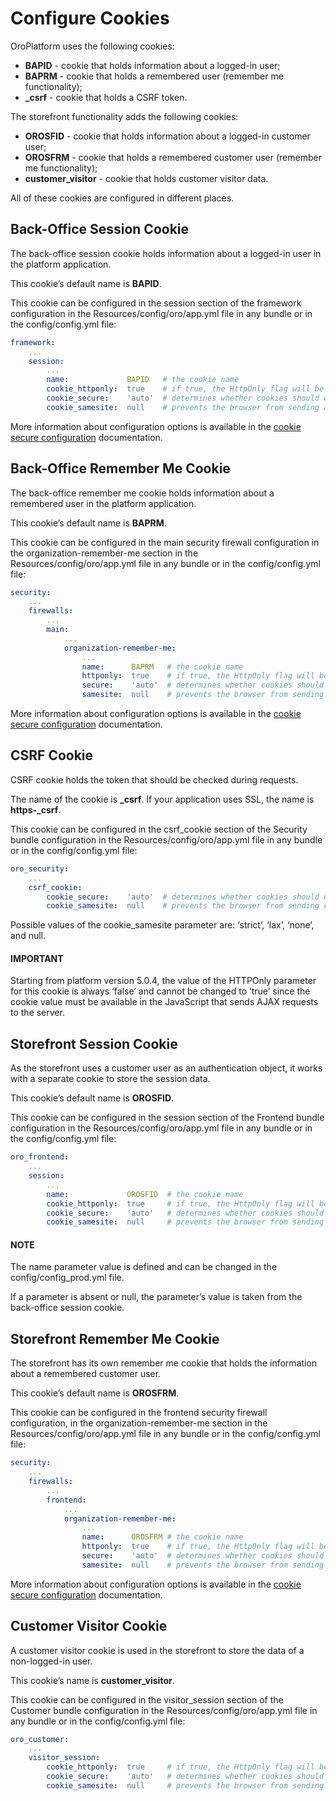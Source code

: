 <a id="dev-guide-setup-cookies-configuration"></a>

# Configure Cookies

OroPlatform uses the following cookies:

- **BAPID** - cookie that holds information about a logged-in user;
- **BAPRM** - cookie that holds a remembered user (remember me functionality);
- **\_csrf** - cookie that holds a CSRF token.

The storefront functionality adds the following cookies:

- **OROSFID**  - cookie that holds information about a logged-in customer user;
- **OROSFRM** - cookie that holds a remembered customer user (remember me functionality);
- **customer_visitor** - cookie that holds customer visitor data.

All of these cookies are configured in different places.

## Back-Office Session Cookie

The back-office session cookie holds information about a logged-in user in the platform application.

This cookie’s default name is **BAPID**.

This cookie can be configured in the session section of the framework configuration
in the Resources/config/oro/app.yml file in any bundle or in the config/config.yml file:

```yaml
framework:
    ...
    session:
        ...
        name:             BAPID   # the cookie name
        cookie_httponly:  true    # if true, the HttpOnly flag will be included in the HTTP response header
        cookie_secure:    'auto'  # determines whether cookies should only be sent over secure connections
        cookie_samesite:  null    # prevents the browser from sending a cookie along with cross-site requests
```

More information about configuration options is available in the <a href="https://symfony.com/doc/5.4/reference/configuration/framework.html#session" target="_blank">cookie secure configuration</a> documentation.

## Back-Office Remember Me Cookie

The back-office remember me cookie holds information about a remembered user in the platform application.

This cookie’s default name is **BAPRM**.

This cookie can be configured in the main security firewall configuration in the organization-remember-me section
in the Resources/config/oro/app.yml file in any bundle or in the config/config.yml file:

```yaml
security:
    ...
    firewalls:
        ...
        main:
            ...
            organization-remember-me:
                ...
                name:      BAPRM   # the cookie name
                httponly:  true    # if true, the HttpOnly flag will be included in the HTTP response header
                secure:    'auto'  # determines whether cookies should only be sent over secure connections
                samesite:  null    # prevents the browser from sending cookie along with cross-site requests
```

More information about configuration options is available in the <a href="https://symfony.com/doc/5.4/reference/configuration/framework.html#session" target="_blank">cookie secure configuration</a> documentation.

## CSRF Cookie

CSRF cookie holds the token that should be checked during requests.

The name of the cookie is **\_csrf**. If your application uses SSL, the name is **https-_csrf**.

This cookie can be configured in the csrf_cookie section of the Security bundle configuration
in the Resources/config/oro/app.yml file in any bundle or in the config/config.yml file:

```yaml
oro_security:
    ...
    csrf_cookie:
        cookie_secure:    'auto'  # determines whether cookies should only be sent over secure connections
        cookie_samesite:  null    # prevents the browser from sending cookie along with cross-site requests
```

Possible values of the cookie_samesite parameter are: ‘strict’, ‘lax’, ‘none’, and null.

#### IMPORTANT
Starting from platform version 5.0.4, the value of the HTTPOnly parameter for this cookie is always ‘false’ and cannot be changed to ‘true’ since the cookie value must be available in the JavaScript that sends AJAX requests to the server.

## Storefront Session Cookie

As the storefront uses a customer user as an authentication object, it works with a separate cookie to store the session data.

This cookie’s default name is **OROSFID**.

This cookie can be configured in the session section of the Frontend bundle configuration
in the Resources/config/oro/app.yml file in any bundle or in the config/config.yml file:

```yaml
oro_frontend:
    ...
    session:
        ...
        name:             OROSFID  # the cookie name
        cookie_httponly:  true     # if true, the HttpOnly flag will be included in the HTTP response header
        cookie_secure:    'auto'   # determines whether cookies should only be sent over secure connections
        cookie_samesite:  null     # prevents the browser from sending cookie along with cross-site requests
```

#### NOTE
The name parameter value is defined and can be changed in the config/config_prod.yml file.

If a parameter is absent or null, the parameter’s value is taken from the back-office session cookie.

## Storefront Remember Me Cookie

The storefront has its own remember me cookie that holds the information about a remembered customer user.

This cookie’s default name is **OROSFRM**.

This cookie can be configured in the frontend security firewall configuration, in the organization-remember-me section
in the Resources/config/oro/app.yml file in any bundle or in the config/config.yml file:

```yaml
security:
    ...
    firewalls:
        ...
        frontend:
            ...
            organization-remember-me:
                ...
                name:      OROSFRM # the cookie name
                httponly:  true    # if true, the HttpOnly flag will be included in the HTTP response header
                secure:    'auto'  # determines whether cookies should only be sent over secure connections
                samesite:  null    # prevents the browser from sending cookie along with cross-site requests
```

More information about configuration options is available in the <a href="https://symfony.com/doc/5.4/reference/configuration/framework.html#session" target="_blank">cookie secure configuration</a> documentation.

## Customer Visitor Cookie

A customer visitor cookie is used in the storefront to store the data of a non-logged-in user.

This cookie’s name is **customer_visitor**.

This cookie can be configured in the visitor_session section of the Customer bundle configuration
in the Resources/config/oro/app.yml file in any bundle or in the config/config.yml file:

```yaml
oro_customer:
    ...
    visitor_session:
        cookie_httponly:  true     # if true, the HttpOnly flag will be included in the HTTP response header
        cookie_secure:    'auto'   # determines whether cookies should only be sent over secure connections
        cookie_samesite:  null     # prevents the browser from sending a cookie along with cross-site requests
```

<!-- Frontend -->
